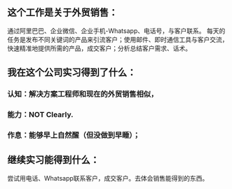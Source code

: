 ## 这个工作是关于外贸销售：
通过阿里巴巴、企业微信、企业手机-Whatsapp、电话号，与客户联系。
每天的任务是发布不同关键词的产品来引流客户；使用邮件、即时通信工具与客户交流，快速精准地提供所需的产品，成交客户；分析总结客户需求、话术。

## 我在这个公司实习得到了什么：
### 认知：解决方案工程师和现在的外贸销售相似，
### 能力：NOT Clearly.
### 作息：能够早上自然醒（但没做到早睡）；

## 继续实习能得到什么：
尝试用电话、Whatsapp联系客户，成交客户。去体会销售能得到的东西。
